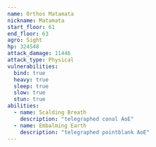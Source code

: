 ```yaml
---
name: Orthos Matamata
nickname: Matamata
start_floor: 61
end_floor: 63
agro: Sight
hp: 324548
attack_damage: 11446
attack_type: Physical
vulnerabilities:
  bind: true
  heavy: true
  sleep: true
  slow: true
  stun: true
abilities:
  - name: Scalding Breath
    description: "telegraphed conal AoE"
  - name: Embalming Earth
    description: "telegraphed pointblank AoE"
---
```

